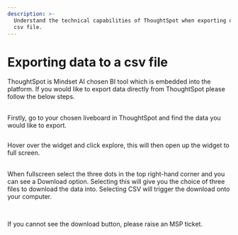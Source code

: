```yaml
---
description: >-
  Understand the technical capabilities of ThoughtSpot when exporting data to a
  csv file.
---
```


# Exporting data to a csv file

ThoughtSpot is Mindset AI chosen BI tool which is embedded into the platform. If you would like to export data directly from ThoughtSpot please follow the below steps.

\
Firstly, go to your chosen liveboard in ThoughtSpot and find the data you would like to export. &#x20;

<figure><img src="https://lh7-us.googleusercontent.com/Sxs3d7qZ-dEwPVhnEfIsa8flH8bu5OrMiO8ctbARGLhfV5nigacWKP_zAJfwe-BaVnOVAyp3wwjxAs9Rtt9rjK5524hH-VRud7mijgJieqz3aQE9Ad2RlWB05rIEmZqpZCTYNvwiF3KAAUwchLjDOt0" alt=""><figcaption></figcaption></figure>

Hover over the widget and click explore, this will then open up the widget to full screen.

\
When fullscreen select the three dots in the top right-hand corner and you can see a Download option. Selecting this will give you the choice of three files to download the data into. Selecting CSV will trigger the download onto your computer.

<figure><img src="https://lh7-us.googleusercontent.com/eUzOtC5kgeKr5-YOkoYvnMJetN3_ASRnVCpgrH6igOJ2IZHt9XuqC3rr-oA9MNIbpwTTYhVj4EU8HSo104mIaSxpRvfgndYATMET1UAEeltMia2OYcu-Z2o3jCoI8hgMFHYBL08hWgNRLDAH76UwIFM" alt=""><figcaption></figcaption></figure>

\
If you cannot see the download button, please raise an MSP ticket.&#x20;

